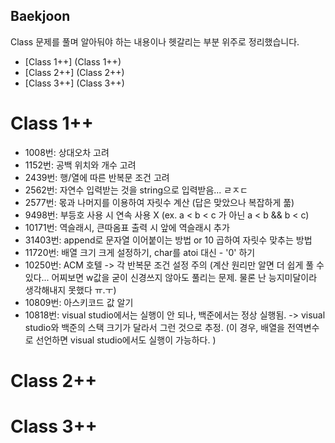 ## Baekjoon
Class 문제를 풀며 알아둬야 하는 내용이나 헷갈리는 부분 위주로 정리했습니다. 
- [Class 1++] (Class 1++)
- [Class 2++] (Class 2++)
- [Class 3++] (Class 3++)

# Class 1++
- 1008번: 상대오차 고려
- 1152번: 공백 위치와 개수 고려
- 2439번: 행/열에 따른 반복문 조건 고려
- 2562번: 자연수 입력받는 것을 string으로 입력받음... ㄹㅈㄷ
- 2577번: 몫과 나머지를 이용하여 자릿수 계산 (답은 맞았으나 복잡하게 풂)
- 9498번: 부등호 사용 시 연속 사용 X (ex. a < b < c 가 아닌 a < b && b < c)
- 10171번: 역슬래시, 큰따옴표 출력 시 앞에 역슬래시 추가
- 31403번: append로 문자열 이어붙이는 방법 or 10 곱하여 자릿수 맞추는 방법
- 11720번: 배열 크기 크게 설정하기, char를 atoi 대신 - '0' 하기
- 10250번: ACM 호텔 -> 각 반복문 조건 설정 주의 (계산 원리만 알면 더 쉽게 풀 수 있다... 어찌보면 w값을 굳이 신경쓰지 않아도 풀리는 문제. 물론 난 능지미달이라 생각해내지 못했다 ㅠ.ㅜ)
- 10809번: 아스키코드 값 알기
- 10818번: visual studio에서는 실행이 안 되나, 백준에서는 정상 실행됨.  -> visual studio와 백준의 스택 크기가 달라서 그런 것으로 추정. (이 경우, 배열을 전역변수로 선언하면 visual studio에서도 실행이 가능하다. )

# Class 2++

# Class 3++